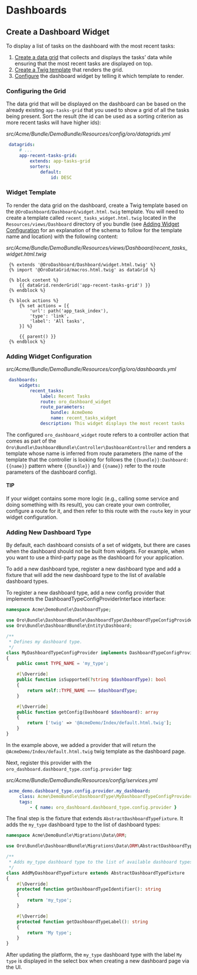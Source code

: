 <!-- meta: description = Dashboards and widgets management guide for the Oro application backend developers -->

<a id="dev-dashboards"></a>

# Dashboards

## Create a Dashboard Widget

To display a list of tasks on the dashboard with the most recent tasks:

1. [Create a data grid](#cookbook-entities-dashboard-grid) that collects and displays the tasks’ data while ensuring that the most recent tasks are displayed on top.
2. [Create a Twig template](#cookbook-entities-dashboard-template) that renders the grid.
3. [Configure](#cookbook-entities-dashboard-config) the dashboard widget by telling it which template to render.

<a id="cookbook-entities-dashboard-grid"></a>

### Configuring the Grid

The data grid that will be displayed on the dashboard can be based on the already existing `app-tasks-grid` that you used to show a grid of all the tasks being present. Sort the result (the id can be used as a sorting criterion as more recent tasks will have higher ids):

*src/Acme/Bundle/DemoBundle/Resources/config/oro/datagrids.yml*
```yaml
 datagrids:
     # ...
     app-recent-tasks-grid:
         extends: app-tasks-grid
         sorters:
             default:
                 id: DESC
```

<a id="cookbook-entities-dashboard-template"></a>

### Widget Template

To render the data grid on the dashboard,  create a Twig template based on the `@OroDashboard/Dashboard/widget.html.twig` template. You will need to create a template called `recent_tasks_widget.html.twig` located in the `Resources/views/Dashboard` directory of you bundle (see [Adding Widget Configuration](#cookbook-entities-dashboard-config) for an explanation of the schema to follow for the template name and location) with the following content:

*src/Acme/Bundle/DemoBundle/Resources/views/Dashboard/recent_tasks_widget.html.twig*
```html+jinja
 {% extends '@OroDashboard/Dashboard/widget.html.twig' %}
 {% import '@OroDataGrid/macros.html.twig' as dataGrid %}

 {% block content %}
     {{ dataGrid.renderGrid('app-recent-tasks-grid') }}
 {% endblock %}

 {% block actions %}
     {% set actions = [{
         'url': path('app_task_index'),
         'type': 'link',
         'label': 'All tasks',
     }] %}

     {{ parent() }}
 {% endblock %}
```

<a id="cookbook-entities-dashboard-config"></a>

### Adding Widget Configuration

*src/Acme/Bundle/DemoBundle/Resources/config/oro/dashboards.yml*
```yaml
 dashboards:
     widgets:
         recent_tasks:
             label: Recent Tasks
             route: oro_dashboard_widget
             route_parameters:
                 bundle: AcmeDemo
                 name: recent_tasks_widget
             description: This widget displays the most recent tasks
```

The configured `oro_dashboard_widget` route refers to a controller action that comes as part of the `Oro\Bundle\DashboardBundle\Controller\DashboardController` and renders a template whose name is inferred from route parameters (the name of the template that the controller is looking for follows the `{{bundle}}:Dashboard:{{name}}` pattern where `{{bundle}}` and `{{name}}` refer to the route parameters of the dashboard config).

#### TIP
If your widget contains some more logic (e.g., calling some service and doing something with its result), you can create your own controller, configure a route for it, and then refer to this route with the `route` key in your widget configuration.

<a id="dev-dashboards-new-type"></a>

### Adding New Dashboard Type

By default, each dashboard consists of a set of widgets, but there are cases when the dashboard should not be built from widgets. For example, when you want to use a third-party page as the dashboard for your application.

To add a new dashboard type, register a new dashboard type and add a fixture that will add the new dashboard type to the list
of available dashboard types.

To register a new dashboard type, add a new config provider that implements the DashboardTypeConfigProviderInterface interface:

```php
namespace Acme\DemoBundle\DashboardType;

use Oro\Bundle\DashboardBundle\DashboardType\DashboardTypeConfigProviderInterface;
use Oro\Bundle\DashboardBundle\Entity\Dashboard;

/**
 * Defines my dashboard type.
 */
class MyDashboardTypeConfigProvider implements DashboardTypeConfigProviderInterface
{
    public const TYPE_NAME = 'my_type';

    #[\Override]
    public function isSupported(?string $dashboardType): bool
    {
        return self::TYPE_NAME === $dashboardType;
    }

    #[\Override]
    public function getConfig(Dashboard $dashboard): array
    {
        return ['twig' => '@AcmeDemo/Index/default.html.twig'];
    }
}
```

In the example above, we added a provider that will return the `@AcmeDemo/Index/default.html.twig` twig template as the dashboard page.

Next, register this provider with the `oro_dashboard.dashboard_type.config.provider` tag:

*src/Acme/Bundle/DemoBundle/Resources/config/services.yml*
```yaml
 acme_demo.dashboard_type.config.provider.my_dashboard:
     class: Acme\DemoBundle\DashboardType\MyDashboardTypeConfigProvider
     tags:
         - { name: oro_dashboard.dashboard_type.config.provider }
```

The final step is the fixture that extends `AbstractDashboardTypeFixture`. It adds the `my_type` dashboard type to the list of dashboard types:

```php
namespace Acme\DemoBundle\Migrations\Data\ORM;

use Oro\Bundle\DashboardBundle\Migrations\Data\ORM\AbstractDashboardTypeFixture;

/**
 * Adds my_type dashboard type to the list of available dashboard types.
 */
class AddMyDashboardTypeFixture extends AbstractDashboardTypeFixture
{
    #[\Override]
    protected function getDashboardTypeIdentifier(): string
    {
        return 'my_type';
    }

    #[\Override]
    protected function getDashboardTypeLabel(): string
    {
        return 'My type';
    }
}
```

After updating the platform, the `my_type` dashboard type with the label `My type` is displayed in the select box when creating a new dashboard page via the UI.
